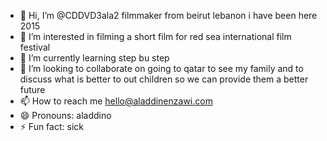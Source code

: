 - 👋 Hi, I’m @CDDVD3ala2 filmmaker from beirut lebanon i have been here 2015
- 👀 I’m interested in filming a short film for red sea international film festival 
- 🌱 I’m currently learning step bu step
- 💞️ I’m looking to collaborate on going to qatar to see my family and to discuss what is better to out children so we can provide them a better future
- 📫 How to reach me hello@aladdinenzawi.com
- 😄 Pronouns: aladdino
- ⚡ Fun fact: sick

<!---
CDDVD3ala2/CDDVD3ala2 is a ✨ special ✨ repository because its `README.md` (this file) appears on your GitHub profile.
You can click the Preview link to take a look at your changes.
--->
